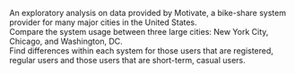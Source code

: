 An exploratory analysis on data provided by Motivate, a bike-share system provider for many major cities in the United States.</br>
Compare the system usage between three large cities: New York City, Chicago, and Washington, DC.</br>
Find differences within each system for those users that are registered, regular users and those users that are short-term, casual users.</br>
